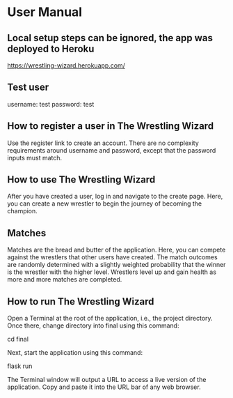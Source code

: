 # User Manual

## Local setup steps can be ignored, the app was deployed to Heroku
https://wrestling-wizard.herokuapp.com/

## Test user
username: test
password: test

## How to register a user in The Wrestling Wizard

Use the register link to create an account. There are no complexity requirements around username and password, except that the password inputs must match.

## How to use The Wrestling Wizard

After you have created a user, log in and navigate to the create page. Here, you can create a new wrestler to begin the journey of becoming the champion.

## Matches

Matches are the bread and butter of the application. Here, you can compete against the wrestlers that other users have created. The match outcomes are randomly determined
with a slightly weighted probability that the winner is the wrestler with the higher level. Wrestlers level up and gain health as more and more matches
are completed.

## How to run The Wrestling Wizard

Open a Terminal at the root of the application, i.e., the project directory. Once there, change directory into final using this command:

cd final

Next, start the application using this command:

flask run

The Terminal window will output a URL to access a live version of the application. Copy and paste it into the URL bar of any web browser.

